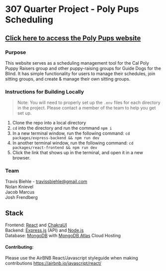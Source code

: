 # 307 Quarter Project - Poly Pups Scheduling 

## [Click here to access the Poly Pups website](https://witty-pond-00c913f1e.6.azurestaticapps.net/)

### Purpose
This website serves as a scheduling management tool for the Cal Poly Puppy Raisers group and other puppy-raising groups for Guide Dogs for the Blind. It has simple functionality for users to manage their schedules, join sitting groups, and create & manage their own sitting groups.

### Instructions for Building Locally
>Note: You will need to properly set up the `.env` files for each directory in the project. Please contact a member of the team to help you get set up.
1. Clone the repo into a local directory
2. `cd` into the directory and run the command `npm i`  
3. In a new terminal window, run the following command: `cd packages/express-backend && npm run dev`  
4. In another terminal window, run the following command: `cd packages/react-frontend && npm run dev`  
5. Click the link that shows up in the terminal, and open it in a new browser.

### Team
Travis Biehle - travissbiehle@gmail.com  
Nolan Knievel  
Jacob Marcus  
Josh Frendberg  

## Stack
Frontend: [React](https://react.dev/) and [ChakraUI](https://chakra-ui.com/)  
Backend: [Express.js](https://expressjs.com/) (API) and [Node.js](https://nodejs.org/en)  
Database: [MongoDB](https://www.mongodb.com/) with [MongoDB Atlas](https://www.mongodb.com/atlas) Cloud Hosting


#### Contributing:
Please use the AirBNB React/Javascript styleguide when making contributions
https://airbnb.io/javascript/react/
